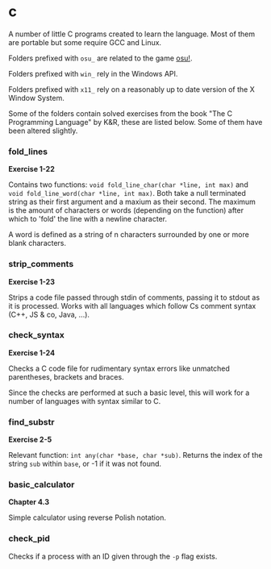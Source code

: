 # c

A number of little C programs created to learn the language. Most of them are portable but some require GCC and Linux.

Folders prefixed with `osu_` are related to the game [osu!](osu.ppy.sh/).

Folders prefixed with `win_` rely in the Windows API.

Folders prefixed with `x11_` rely on a reasonably up to date version of the X Window System.

Some of the folders contain solved exercises from the book "The C Programming Language" by K&R, these are listed below. Some of them have been altered slightly.

### fold_lines

**Exercise 1-22**

Contains two functions: `void fold_line_char(char *line, int max)` and `void fold_line_word(char *line, int max)`. Both take a null terminated string as their first argument and a maxium as their second. The maximum is the amount of characters or words (depending on the function) after which to 'fold' the line with a newline character.

A word is defined as a string of n characters surrounded by one or more blank characters.

### strip_comments

**Exercise 1-23**

Strips a code file passed through stdin of comments, passing it to stdout as it is processed. Works with all languages which follow Cs comment syntax (C++, JS & co, Java, ...).

### check_syntax

**Exercise 1-24**

Checks a C code file for rudimentary syntax errors like unmatched parentheses, brackets and braces.

Since the checks are performed at such a basic level, this will work for a number of languages with syntax similar to C.

### find_substr

**Exercise 2-5**

Relevant function: `int any(char *base, char *sub)`. Returns the index of the string `sub` within `base`, or -1 if it was not found.

### basic_calculator

**Chapter 4.3**

Simple calculator using reverse Polish notation.

### check_pid

Checks if a process with an ID given through the `-p` flag exists.